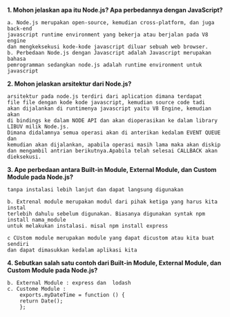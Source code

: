 **1. Mohon jelaskan apa itu Node.js? Apa perbedannya dengan JavaScript?**
```
a. Node.js merupakan open-source, kemudian cross-platform, dan juga back-end
javascript runtime environment yang bekerja atau berjalan pada V8 engine
dan mengkeksekusi kode-kode javascript diluar sebuah web browser.
b. Perbedaan Node.js dengan Javascript adalah Javascript merupakan bahasa
pemrogramman sedangkan node.js adalah runtime environment untuk javascript
```
**2. Mohon jelaskan arsitektur dari Node.js?**
```Berdasarkan bagan arsitektur pada slide pembelajaran,
arsitektur pada node.js terdiri dari aplication dimana terdapat
file file dengan kode kode javascript, kemudian source code tadi
akan dijalankan di runtimenya javascript yaitu V8 Engine, kemudian akan
di bindings ke dalam NODE API dan akan dioperasikan ke dalam library LIBUV milik Node.js.
Dimana didalamnya semua operasi akan di anterikan kedalam EVENT QUEUE dan 
kemudian akan dijalankan, apabila operasi masih lama maka akan diskip
dan mengambil antrian berikutnya.Apabila telah selesai CALLBACK akan dieksekusi.
```
**3. Ape perbedaan antara Built-in Module, External Module, dan Custom Module pada Node.js?**
```a. Built-in module merupakan set module bawaan yang dimana dapat digunakan 
tanpa instalasi lebih lanjut dan dapat langsung digunakan

b. Extrenal module merupakan modul dari pihak ketiga yang harus kita instal
terlebih dahulu sebelum digunakan. Biasanya digunakan syntak npm install nama_module 
untuk melakukan instalasi. misal npm install express

c CUstom module merupakan module yang dapat dicustom atau kita buat sendiri
dan dapat dimasukkan kedalam aplikasi kita
```
**4. Sebutkan salah satu contoh dari Built-in Module, External Module, dan Custom Module pada Node.js?**
```a. Bulit-in Module : http, url, path, util
b. External Module : express dan  lodash
c. Custome Module :
    exports.myDateTime = function () {
    return Date();
    };
```